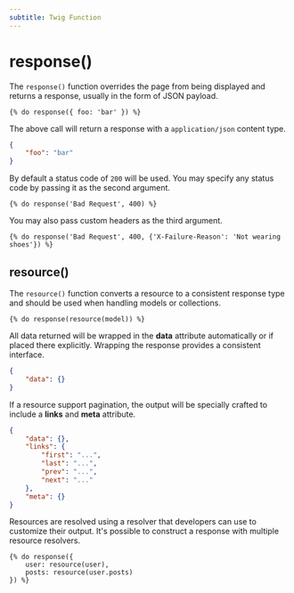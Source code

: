 ```yaml
---
subtitle: Twig Function
---
```

# response()

The `response()` function overrides the page from being displayed and returns a response, usually in the form of JSON payload.

```twig
{% do response({ foo: 'bar' }) %}
```

The above call will return a response with a `application/json` content type.

```json
{
    "foo": "bar"
}
```

By default a status code of `200` will be used. You may specify any status code by passing it as the second argument.

```twig
{% do response('Bad Request', 400) %}
```

You may also pass custom headers as the third argument.

```twig
{% do response('Bad Request', 400, {'X-Failure-Reason': 'Not wearing shoes'}) %}
```

## resource()

The `resource()` function converts a resource to a consistent response type and should be used when handling models or collections.

```twig
{% do response(resource(model)) %}
```

All data returned will be wrapped in the **data** attribute automatically or if placed there explicitly. Wrapping the response provides a consistent interface.

```json
{
    "data": {}
}
```

If a resource support pagination, the output will be specially crafted to include a **links** and **meta** attribute.

```json
{
    "data": {},
    "links": {
        "first": "...",
        "last": "...",
        "prev": "...",
        "next": "..."
    },
    "meta": {}
}
```

Resources are resolved using a resolver that developers can use to customize their output. It's possible to construct a response with multiple resource resolvers.

```twig
{% do response({
    user: resource(user),
    posts: resource(user.posts)
}) %}
```
